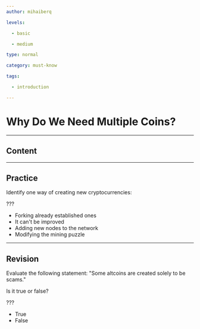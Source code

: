 ```yaml
---
author: mihaiberq

levels:

  - basic

  - medium

type: normal

category: must-know

tags:

  - introduction

---
```

# Why Do We Need Multiple Coins?

---
## Content



---
## Practice

Identify one way of creating new cryptocurrencies:

???

* Forking already established ones
* It can't be improved
* Adding new nodes to the network
* Modifying the mining puzzle

---
## Revision

Evaluate the following statement: "Some altcoins are created solely to be scams."

Is it true or false?

???

* True
* False

